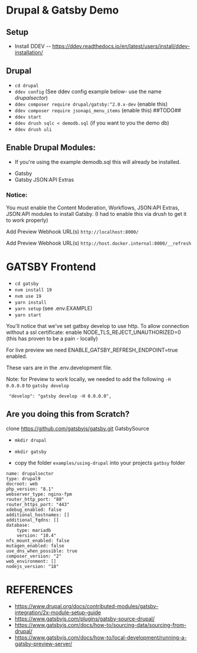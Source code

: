 # Drupal & Gatsby Demo


## Setup

- Install DDEV
-- https://ddev.readthedocs.io/en/latest/users/install/ddev-installation/


## Drupal
- `cd drupal`
- `ddev config` (See ddev config example below- use the name *drupalsector*)
- `ddev composer require drupal/gatsby:^2.0.x-dev` (enable this)
- `ddev composer require jsonapi_menu_items` (enable this) ##TODO##
- `ddev start`
- `ddev drush sqlc < demodb.sql` (if you want to you the demo db)
- `ddev drush uli`

## Enable Drupal Modules:
- If you're using the example demodb.sql this will already be installed.
* Gatsby
* Gatsby JSON:API Extras

### Notice:
  You must enable the Content Moderation, Workflows, JSON:API Extras, JSON:API modules to install Gatsby.
  (I had to enable this via drush to get it to work properly)

Add Preview Webhook URL(s)
`http://localhost:8000/`

Add Preview Webhook URL(s)
`http://host.docker.internal:8000/__refresh`

# GATSBY Frontend
- `cd gatsby`
- `nvm install 19`
- `nvm use 19`
- `yarn install`
- `yarn setup` (see .env.EXAMPLE)
- `yarn start`

You'll notice that we've set gatbsy develop to use http.
To allow connection without a ssl certificate: enable NODE_TLS_REJECT_UNAUTHORIZED=0
(this has proven to be a pain - locally)

For live preview we need ENABLE_GATSBY_REFRESH_ENDPOINT=true enabled.

These vars are in the .env.development file.

Note: for Preview to work locally, we needed to add the following `-H 0.0.0.0` to `gatsby develop`
```
 "develop": "gatsby develop -H 0.0.0.0",
```


## Are you doing this from Scratch?

clone https://github.com/gatsbyjs/gatsby.git GatsbySource

- `mkdir drupal`
- `mkdir gatsby`

- copy the folder `examples/using-drupal` into your projects `gatbsy` folder

```
name: drupalsector
type: drupal9
docroot: web
php_version: "8.1"
webserver_type: nginx-fpm
router_http_port: "80"
router_https_port: "443"
xdebug_enabled: false
additional_hostnames: []
additional_fqdns: []
database:
    type: mariadb
    version: "10.4"
nfs_mount_enabled: false
mutagen_enabled: false
use_dns_when_possible: true
composer_version: "2"
web_environment: []
nodejs_version: "18"
````

# REFERENCES
* https://www.drupal.org/docs/contributed-modules/gatsby-integration/2x-module-setup-guide
* https://www.gatsbyjs.com/plugins/gatsby-source-drupal/
* https://www.gatsbyjs.com/docs/how-to/sourcing-data/sourcing-from-drupal/
* https://www.gatsbyjs.com/docs/how-to/local-development/running-a-gatsby-preview-server/
